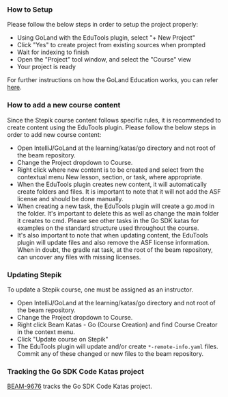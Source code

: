 <!--
    Licensed to the Apache Software Foundation (ASF) under one
    or more contributor license agreements.  See the NOTICE file
    distributed with this work for additional information
    regarding copyright ownership.  The ASF licenses this file
    to you under the Apache License, Version 2.0 (the
    "License"); you may not use this file except in compliance
    with the License.  You may obtain a copy of the License at

      http://www.apache.org/licenses/LICENSE-2.0

    Unless required by applicable law or agreed to in writing,
    software distributed under the License is distributed on an
    "AS IS" BASIS, WITHOUT WARRANTIES OR CONDITIONS OF ANY
    KIND, either express or implied.  See the License for the
    specific language governing permissions and limitations
    under the License.
-->

### How to Setup
Please follow the below steps in order to setup the project properly:
* Using GoLand with the EduTools plugin, select "+ New Project"
* Click "Yes" to create project from existing sources when prompted
* Wait for indexing to finish
* Open the "Project" tool window, and select the "Course" view
* Your project is ready

For further instructions on how the GoLand Education works, you can refer
[here](https://www.jetbrains.com/help/education/educator-start-guide.html?section=Go).

### How to add a new course content
Since the Stepik course content follows specific rules, it is recommended to create content using the EduTools plugin.
Please follow the below steps in order to add new course content:
* Open IntelliJ/GoLand at the learning/katas/go directory and not root of the beam repository.
* Change the Project dropdown to Course.
* Right click where new content is to be created and select from the contextual menu
New lesson, section, or task, where appropriate.
* When the EduTools plugin creates new content, it will automatically create folders and files.  It is important to
note that it will not add the ASF license and should be done manually.
* When creating a new task, the EduTools plugin will create a go.mod in the folder.  It's important to delete this
as well as change the main folder it creates to cmd.  Please see other tasks in the Go SDK katas for examples
on the standard structure used throughout the course.
* It's also important to note that when updating content, the EduTools plugin will update files and also remove
the ASF license information.  When in doubt, the gradle rat task, at the root of the beam repository, can
uncover any files with missing licenses.

### Updating Stepik
To update a Stepik course, one must be assigned as an instructor.
* Open IntelliJ/GoLand at the learning/katas/go directory and not root of the beam repository.
* Change the Project dropdown to Course.
* Right click Beam Katas - Go (Course Creation) and find Course Creator in the context menu.
* Click "Update course on Stepik"
* The EduTools plugin will update and/or create `*-remote-info.yaml` files.  Commit any
of these changed or new files to the beam repository.

### Tracking the Go SDK Code Katas project

[BEAM-9676](https://issues.apache.org/jira/browse/BEAM-9676) tracks the Go SDK Code Katas project.
